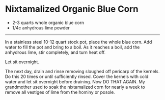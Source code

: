 # Nixtamalized Organic Blue Corn

* 2-3 quarts whole organic blue corn
* 1/4c anhydrous lime powder

---

In a stainless steel 10-12 quart stock pot, place the whole blue corn. Add water to fill the pot and bring to a boil. As it reaches a boil, add the anhydrous lime, stir completely, and turn heat off.

Let sit overnight.

The next day, drain and rinse removing sloughed off pericarp of the kernels.  Do this 20 times or until sufficiently rinsed. Cover the kernels with cold water and let sit overnight before draining. Now DO THAT AGAIN. My grandmother used to soak the nixtamalized corn for nearly a week to remove all vestiges of lime from the hominy or posole.